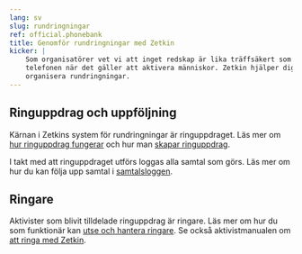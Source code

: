```yaml
---
lang: sv
slug: rundringningar
ref: official.phonebank
title: Genomför rundringningar med Zetkin
kicker: |
    Som organisatörer vet vi att inget redskap är lika träffsäkert som
    telefonen när det gäller att aktivera människor. Zetkin hjälper dig
    organisera rundringningar.
---
```


## Ringuppdrag och uppföljning
Kärnan i Zetkins system för rundringningar är ringuppdraget. Läs mer om
[hur ringuppdrag fungerar](./ringuppdrag) och hur man
[skapar ringuppdrag](./skapa-ringuppdrag).

I takt med att ringuppdraget utförs loggas alla samtal som görs. Läs mer om hur
du kan följa upp samtal i [samtalsloggen](./loggen).

## Ringare
Aktivister som blivit tilldelade ringuppdrag är ringare. Läs mer om hur
du som funktionär kan [utse och hantera ringare](./ringare). Se också
aktivistmanualen om [att ringa med Zetkin](/sv/for-aktivister/ringa-med-zetkin/).
